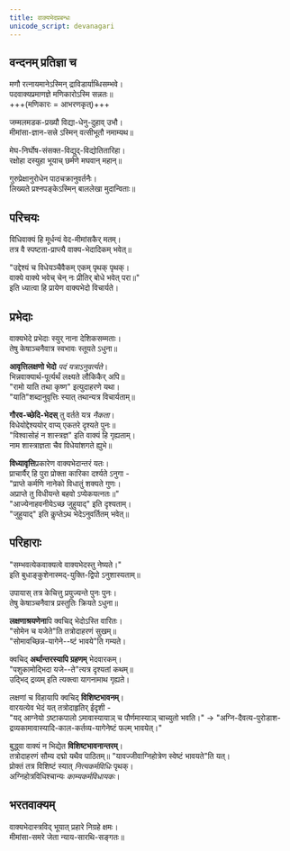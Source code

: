 ```yaml
---
title: वाक्यभेदप्रबन्धः
unicode_script: devanagari
---
```


## वन्दनम् प्रतिज्ञा च
मणौ रत्नायमानेऽस्मिन् द्राविडार्याब्धिसम्भवे।  
पदवाक्यप्रमाणज्ञे मणिकारोऽस्मि सन्नतः॥  
+++(मणिकारः = आभरणकृत्)+++

जम्मलमडक-प्रख्यौ विद्या-धेनु-दुहाव् उभौ।  
मीमांसा-ज्ञान-सत्त्रे ऽस्मिन् वत्सीभूतौ नमाम्यथ॥

मेघ-निर्घोष-संसक्त-विद्युद्-विद्योतितारिहा।  
रक्षोहा दस्युहा भूयाच् छर्मणे मघवान् महान्॥

गुरुप्रेक्षानुरोधेन पाठचक्रानुवर्तनैः।  
लिख्यते प्रश्नपङ्केऽस्मिन् बाललेखा मुदान्विताः॥

## परिचयः
विधिवाक्यं हि मूर्धन्यं वेद-मीमांसकैर् मतम्।  
तत्र वै स्पष्टता-प्राप्त्यै वाक्य-भेदादिकम् भवेत्॥

"उद्देश्यं च विधेयञ्चैवैकम् एकम् पृथक् पृथक्।  
वाक्ये वाक्ये भवेच् चेन् नः प्रीतिर् बोधे भवेत् परा॥"  
इति ध्यात्वा हि प्रायेण वाक्यभेदो विचार्यते।

## प्रभेदाः
वाक्यभेदे प्रभेदाः स्युर् नाना देशिकसम्मताः।  
तेषु केषाञ्चनैवात्र स्वभावः स्तूयते ऽधुना॥

**आवृत्तिलक्षणो भेदो** *पदं यत्राऽनुवर्त्यते*।  
भिन्नवाक्यार्थ-पूर्त्यर्थं लक्ष्यते लौकिकैर् अपि॥  
"रामो याति तथा कृष्ण" इत्युदाहरणे यथा।  
"याति"शब्दानुवृत्तिः स्यात् तथान्यत्र विचार्यताम्॥

**गौरव-च्छेदि-भेदस्** तु वर्तते यत्र *नैकता*।  
विधेयोद्देश्ययोर् वाप्य् एकतरे दृश्यते पुनः॥  
"विश्वासोहं न शास्त्रज्ञ" इति वाक्यं हि गृह्यताम्।  
नाम शास्त्राज्ञता चैव विधेयांशगते ह्युभे॥

**विध्यावृत्ति**प्रकारेण वाक्यभेदान्तरं यतः।  
प्राचार्यैर् हि पुरा प्रोक्ता कारिका दर्श्यते ऽनुगा -  
"प्राप्ते कर्मणि नानेको विधातुं शक्यते गुणः।  
अप्राप्ते तु विधीयन्ते बहवो ऽप्येकयत्नतः॥"  
"आज्येनाहवनीयेऽच्छ जुहुयाद्" इति दृश्यताम्।  
"जुहुयाद्" इति कॢप्तेऽथ भेदेऽनुवर्तितम् भवेत्॥

## परिहाराः
"सम्भवत्येकवाक्यत्वे वाक्यभेदस्तु नेष्यते।"  
इति बुधाङ्कुशेनास्मद्-युक्ति-द्विपो ऽनुशास्यताम्॥  

उपायास् तत्र केचित्तु प्रयुज्यन्ते पुनः पुनः।  
तेषु केषाञ्चनैवात्र प्रस्तुतिः क्रियते ऽधुना॥

**लक्षणाश्रयणेना**पि क्वचिद् भेदोऽस्ति वारितः।  
"सोमेन च यजेते"ति तत्रोदाहरणं सुखम्॥  
"सोमावच्छिन्न-यागेने--ष्टं भावये"ति गम्यते। 

क्वचिद् **अर्थान्तरस्यापि ग्रहणम्** भेदवारकम्।  
"पशुकामोद्भिदा यजे--ते"त्यत्र दृश्यतां कथम्॥  
उद्भिद् द्रव्यम् इति त्यक्त्वा यागनामाथ गृह्यते।

लक्षणां च विहायापि क्वचिद् **विशिष्टभावनम्**।  
वारयत्येव भेदं यत् तत्रोदाहृतिर् ईदृशी -  
"यद् आग्नेयो ऽष्टाकपालो ऽमावास्यायाञ् च पौर्णमास्याञ् चाच्युतो भवति।" → "अग्नि-दैवत्य-पुरोडाश-द्रव्यकामावास्यादि-काल-कर्तव्य-यागेनेष्टं फल्म् भावयेत्।"

बुद्ध्वा वाक्यं न भिद्येत **विशिष्टभावनान्तरम्**।  
तत्रोदाहरणं सौम्य दद्मो यथैव पाठितम्॥
"यावज्जीवाग्निहोत्रेण स्वेष्टं भावयते"ति यत्।  
प्रोक्तं तत्र विशिष्टं स्यात् _नित्यकर्मविधिः_ पृथक्।  
अग्निहोत्रविधिश्चान्यः _काम्यकर्मविधायकः_।  

## भरतवाक्यम्
वाक्यभेदास्त्रविद् भूयात् प्रहारे निग्रहे क्षमः।  
मीमांसा-समरे जेता न्याय-सारथि-सङ्गतः॥